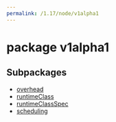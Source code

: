 ```yaml
---
permalink: /1.17/node/v1alpha1
---
```


# package v1alpha1



## Subpackages

* [overhead](node-v1alpha1-overhead.md)
* [runtimeClass](node-v1alpha1-runtimeClass.md)
* [runtimeClassSpec](node-v1alpha1-runtimeClassSpec.md)
* [scheduling](node-v1alpha1-scheduling.md)